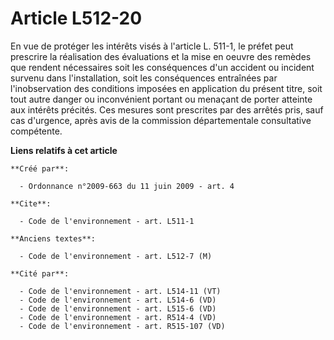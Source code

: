 # Article L512-20

En vue de protéger les intérêts visés à l'article L. 511-1, le préfet peut prescrire la réalisation des évaluations et la
mise en oeuvre des remèdes que rendent nécessaires soit les conséquences d'un accident ou incident survenu dans
l'installation, soit les conséquences entraînées par l'inobservation des conditions imposées en application du présent titre,
soit tout autre danger ou inconvénient portant ou menaçant de porter atteinte aux intérêts précités. Ces mesures sont
prescrites par des arrêtés pris, sauf cas d'urgence, après avis de la commission départementale consultative compétente.

**Liens relatifs à cet article**

	**Créé par**:

	  - Ordonnance n°2009-663 du 11 juin 2009 - art. 4

	**Cite**:

	  - Code de l'environnement - art. L511-1

	**Anciens textes**:

	  - Code de l'environnement - art. L512-7 (M)

	**Cité par**:

	  - Code de l'environnement - art. L514-11 (VT)
	  - Code de l'environnement - art. L514-6 (VD)
	  - Code de l'environnement - art. L515-6 (VD)
	  - Code de l'environnement - art. R514-4 (VD)
	  - Code de l'environnement - art. R515-107 (VD)
